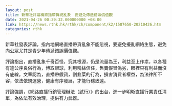 ```yaml
---
layout: post
title: 新華社評論稱直播帶貨現亂象　要避免傳遞錯誤價值觀
date: 2021-04-26 00:39:32.000000000 +08:00
link: https://news.rthk.hk/rthk/ch/component/k2/1587650-20210426.htm
categories: rthk
---
```


新華社發表評論，指內地網絡直播帶貨亂象不能忽視，要避免擾亂網絡生態，避免向公眾尤其是青少年傳遞錯誤價值觀。

評論指出，直播亂象千奇百怪，究其根源，仍是流量為王，利益至上作祟，以各種有違公序良俗行為，博取眼球，利用粉絲信任，售賣假冒偽劣，眼裡只有利益而沒有底線。文章認為，直播帶假貨，割韭菜的行為，損害消費者權益，為法律所不容，依法依規運營，健康有序發展，才能行穩致遠。

評論強調，《網路直播行銷管理辦法（試行）》的出台，進一步明晰直播行業責任清單，為依法有效治理，提供有力武器。
